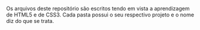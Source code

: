 Os arquivos deste repositório são escritos tendo em vista a aprendizagem de HTML5 e de CSS3. 
Cada pasta possui o seu respectivo projeto e o nome diz do que se trata.

